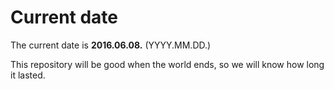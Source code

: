 # Current date

The current date is **2016.06.08.** (YYYY.MM.DD.)

This repository will be good when the world ends, so we will know how long it lasted.